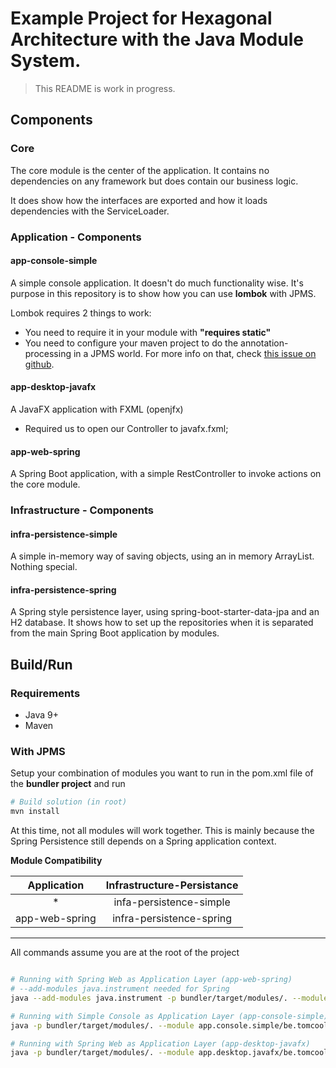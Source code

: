 # Example Project for Hexagonal Architecture with the Java Module System.

> This README is work in progress.

## Components

### Core

The core module is the center of the application. 
It contains no dependencies on any framework but does contain our business logic.

It does show how the interfaces are exported and how it loads dependencies with the ServiceLoader.

### Application - Components
#### app-console-simple

A simple console application. It doesn't do much functionality wise.
It's purpose in this repository is to show how you can use **lombok** with JPMS.

Lombok requires 2 things to work:

- You need to require it in your module with **"requires static"**
- You need to configure your maven project to do the annotation-processing in a JPMS world. For more info on that, check [this issue on github](https://github.com/rzwitserloot/lombok/issues/1723).

#### app-desktop-javafx

A JavaFX application with FXML (openjfx)

- Required us to open our Controller to javafx.fxml;

#### app-web-spring

A Spring Boot application, with a simple RestController to invoke actions on the core module.

### Infrastructure - Components
#### infra-persistence-simple

A simple in-memory way of saving objects, using an in memory ArrayList. Nothing special.

#### infra-persistence-spring

A Spring style persistence layer, using spring-boot-starter-data-jpa and an H2 database.
It shows how to set up the repositories when it is separated from the main Spring Boot application by modules.

## Build/Run

### Requirements

- Java 9+
- Maven

### With JPMS

Setup your combination of modules you want to run in the pom.xml file of the **bundler project** and run
```bash
# Build solution (in root)
mvn install
```

At this time, not all modules will work together. This is mainly because the Spring Persistence still depends on a Spring application context.

**Module Compatibility**

|   Application  | Infrastructure-Persistance |
|:--------------:|:--------------------------:|
|        *       |   infa-persistence-simple  |
| app-web-spring |  infra-persistence-spring  |

---


All commands assume you are at the root of the project
```bash

# Running with Spring Web as Application Layer (app-web-spring)
# --add-modules java.instrument needed for Spring
java --add-modules java.instrument -p bundler/target/modules/. --module app.web.spring/be.tomcools.javamod.app.web.spring.WebApplication

# Running with Simple Console as Application Layer (app-console-simple)
java -p bundler/target/modules/. --module app.console.simple/be.tomcools.javamod.app.console.ConsoleStarter

# Running with Spring Web as Application Layer (app-desktop-javafx)
java -p bundler/target/modules/. --module app.desktop.javafx/be.tomcools.javamod.app.javafx.FxStarter
```